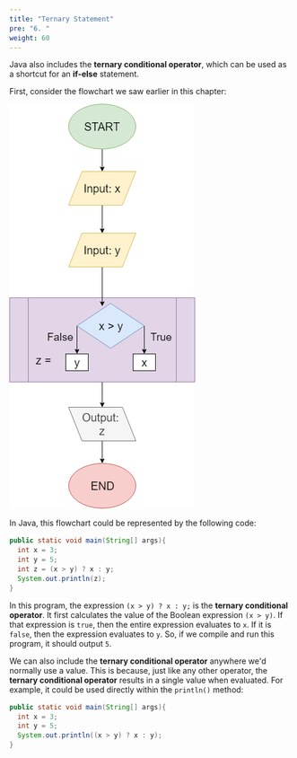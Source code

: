 ```yaml
---
title: "Ternary Statement"
pre: "6. "
weight: 60
---
```


Java also includes the **ternary conditional operator**, which can be used as a shortcut for an **if-else** statement. 

First, consider the flowchart we saw earlier in this chapter:

![Ternary Operator Flowchart](/images/04-cond/4.5.ternary.png)

In Java, this flowchart could be represented by the following code:

```java
public static void main(String[] args){
  int x = 3;
  int y = 5;
  int z = (x > y) ? x : y;
  System.out.println(z);
}
```

In this program, the expression `(x > y) ? x : y;` is the **ternary conditional operator**. It first calculates the value of the Boolean expression `(x > y)`. If that expression is `true`, then the entire expression evaluates to `x`. If it is `false`, then the expression evaluates to `y`. So, if we compile and run this program, it should output `5`. 

We can also include the **ternary conditional operator** anywhere we'd normally use a value. This is because, just like any other operator, the **ternary conditional operator** results in a single value when evaluated. For example, it could be used directly within the `println()` method:

```java
public static void main(String[] args){
  int x = 3;
  int y = 5;
  System.out.println((x > y) ? x : y);
}
```
